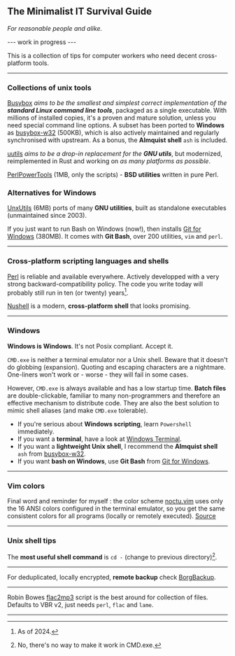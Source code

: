 ## The Minimalist IT Survival Guide
_For reasonable people and alike._

--- work in progress ---

This is a collection of tips for computer workers who need decent cross-platform tools.

---
### Collections of unix tools ###

[Busybox](https://www.busybox.net) _aims to be the smallest and simplest correct implementation of the_ ___standard Linux command line tools___, packaged as a single executable. With millions of installed copies, it's a proven and mature solution, unless you need special command line options. A subset has been ported to **Windows** as [busybox-w32](https://frippery.org/busybox) (500KB), which is also actively maintained and regularly synchronised with upstream. As a bonus, the **Almquist shell** `ash` is included.

[uutils](https://uutils.github.io) _aims to be a drop-in replacement for the_ ___GNU utils___, but modernized, reimplemented in Rust and working on _as many platforms as possible_. 

[PerlPowerTools](https://perlpowertools.com) (1MB, only the scripts) - **BSD utilities** written in pure Perl.

### Alternatives for Windows ###

[UnxUtils](https://en.wikipedia.org/wiki/UnxUtils) (6MB) ports of many **GNU utilities**, built as standalone executables (unmaintained since 2003).

If you just want to run Bash on Windows (now!), then installs [Git for Windows](https://gitforwindows.org) (380MB). It comes with **Git Bash**, over 200 utilities, `vim` and `perl`.

---

### Cross-platform scripting languages and shells ###

[Perl](https://www.perl.org) is reliable and available everywhere. Actively developped with a very strong backward-compatibility policy. The code you write today will probably still run in ten (or twenty) years[^2].

[Nushell](https://www.nushell.sh) is a modern, **cross-platform shell** that looks promising.

---

### Windows ###

**Windows is Windows**. It's not Posix compliant. Accept it.

`CMD.exe` is neither a terminal emulator nor a Unix shell. Beware that it doesn't do globbing (expansion). Quoting and escaping characters are a nightmare. One-liners won't work or - worse - they will fail in some cases.

However, `CMD.exe` is always available and has a low startup time. **Batch files** are double-clickable, familiar to many non-programmers and therefore an effective mechanism to distribute code. They are also the best solution to mimic shell aliases (and make `CMD.exe` tolerable).

- If you're serious about **Windows scripting**, learn `Powershell` immediately.
- If you want a **terminal**, have a look at [Windows Terminal](https://en.wikipedia.org/wiki/Windows_Terminal).
- If you want a **lightweight Unix shell**, I recommend the **Almquist shell** `ash` from [busybox-w32](https://frippery.org/busybox).
- If you want **bash on Windows**, use **Git Bash** from [Git for Windows](https://gitforwindows.org).

---

### Vim colors ###

Final word and reminder for myself : the color scheme [noctu.vim](https://github.com/noahfrederick/vim-noctu) uses only the 16 ANSI colors configured in the terminal emulator, so you get the same consistent colors for all programs (locally or remotely executed). [Source](https://jeffkreeftmeijer.com/vim-16-color/)

---

### Unix shell tips ###

The **most useful shell command** is `cd -` (change to previous directory)[^1].

---

For deduplicated, locally encrypted, **remote backup** check [BorgBackup](https://www.borgbackup.org/).

---

Robin Bowes [flac2mp3](https://github.com/robinbowes/flac2mp3) script is the best around for collection of files. Defaults to VBR v2, just needs `perl`, `flac` and `lame`.

---

[^1]: No, there's no way to make it work in CMD.exe.
[^2]: As of 2024.
